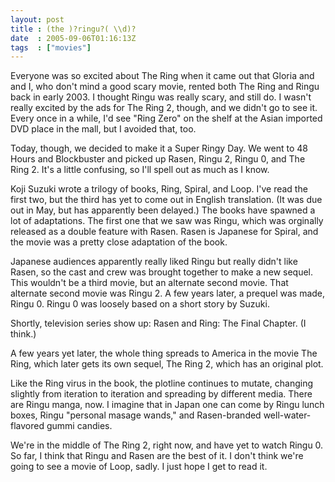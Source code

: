 ```yaml
---
layout: post
title : (the )?ringu?( \\d)?
date  : 2005-09-06T01:16:13Z
tags  : ["movies"]
---
```

Everyone was so excited about The Ring when it came out that Gloria and and I, who don't mind a good scary movie, rented both The Ring and Ringu back in early 2003.  I thought Ringu was really scary, and still do.  I wasn't really excited by the ads for The Ring 2, though, and we didn't go to see it.  Every once in a while, I'd see "Ring Zero" on the shelf at the Asian imported DVD place in the mall, but I avoided that, too.

Today, though, we decided to make it a Super Ringy Day.  We went to 48 Hours and Blockbuster and picked up Rasen, Ringu 2, Ringu 0, and The Ring 2.  It's a little confusing, so I'll spell out as much as I know.

Koji Suzuki wrote a trilogy of books, Ring, Spiral, and Loop.  I've read the first two, but the third has yet to come out in English translation.  (It was due out in May, but has apparently been delayed.)  The books have spawned a lot of adaptations.  The first one that we saw was Ringu, which was orginally released as a double feature with Rasen.  Rasen is Japanese for Spiral, and the movie was a pretty close adaptation of the book.

Japanese audiences apparently really liked Ringu but really didn't like Rasen, so the cast and crew was brought together to make a new sequel.  This wouldn't be a third movie, but an alternate second movie.  That alternate second movie was Ringu 2.  A few years later, a prequel was made, Ringu 0.  Ringu 0 was loosely based on a short story by Suzuki.

Shortly, television series show up: Rasen and Ring: The Final Chapter.  (I think.)

A few years yet later, the whole thing spreads to America in the movie The Ring, which later gets its own sequel, The Ring 2, which has an original plot.

Like the Ring virus in the book, the plotline continues to mutate, changing slightly from iteration to iteration and spreading by different media.  There are Ringu manga, now.  I imagine that in Japan one can come by Ringu lunch boxes, Ringu "personal masage wands," and Rasen-branded well-water-flavored gummi candies.

We're in the middle of The Ring 2, right now, and have yet to watch Ringu 0. So far, I think that Ringu and Rasen are the best of it.  I don't think we're going to see a movie of Loop, sadly.  I just hope I get to read it. 
